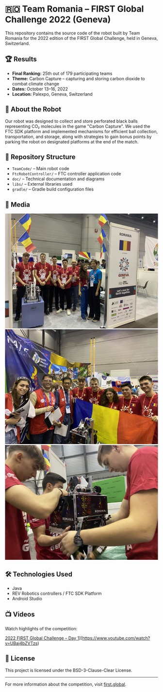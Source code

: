 # 🇷🇴 Team Romania – FIRST Global Challenge 2022 (Geneva)

This repository contains the source code of the robot built by Team Romania for the 2022 edition of the FIRST Global Challenge, held in Geneva, Switzerland.

## 🏆 Results

- **Final Ranking:** 25th out of 179 participating teams
- **Theme:** Carbon Capture – capturing and storing carbon dioxide to combat climate change
- **Dates:** October 13–16, 2022
- **Location:** Palexpo, Geneva, Switzerland

## 🤖 About the Robot

Our robot was designed to collect and store perforated black balls representing CO₂ molecules in the game "Carbon Capture". We used the FTC SDK platform and implemented mechanisms for efficient ball collection, transportation, and storage, along with strategies to gain bonus points by parking the robot on designated platforms at the end of the match.

## 📁 Repository Structure

- `TeamCode/` – Main robot code
- `FtcRobotController/` – FTC controller application code
- `doc/` – Technical documentation and diagrams
- `libs/` – External libraries used
- `gradle/` – Gradle build configuration files


## 📸 Media

![Team Robot - Geneva 2022](IMG_3640.jpg)
![Team Robot - Geneva 2022](pic10.jpg)
![Team Robot - Geneva 2022](IMG_3621.jpg)

## 🛠️ Technologies Used

- Java
- REV Robotics controllers / FTC SDK Platform
- Android Studio

## 📺 Videos

Watch highlights of the competition:

[2022 FIRST Global Challenge – Day 1](https://img.youtube.com/vi/UBaj4bZVTzs/maxresdefault.jpg)](https://www.youtube.com/watch?v=UBaj4bZVTzs)

## 📄 License

This project is licensed under the BSD-3-Clause-Clear License.

---

For more information about the competition, visit [first.global](https://first.global/).
